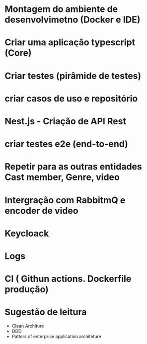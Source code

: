 # Montagem do ambiente de desenvolvimetno (Docker e IDE)
# Criar uma aplicação typescript (Core)
# Criar testes (pirâmide de testes)
# criar casos de uso e repositório
# Nest.js - Criação de API Rest
# criar testes e2e (end-to-end)

# Repetir para as outras entidades Cast member, Genre, video
 
# Intergração com RabbitmQ e encoder de video
# Keycloack
# Logs
# CI ( Githun actions. Dockerfile produção)


# Sugestão de leitura
- Clean Architure
- DDD
- Patters of enterprise application architeture